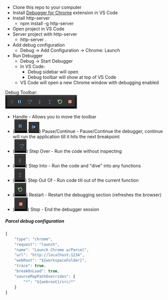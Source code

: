 * Clone this repo to your computer
* Install [Debugger for Chrome](https://marketplace.visualstudio.com/items?itemName=msjsdiag.debugger-for-chrome) extension in VS Code
* Install http-server
    * npm install -g http-server
* Open project in VS Code
* Server project with http-server
    * http-server .
* Add debug configuration
    * Debug -> Add Configuration -> Chrome: Launch
* Run Debugger
    * Debug -> Start Debugger  
    * In VS Code:
        * Debug sidebar will open 
        * Debug toolbar will show at top of VS Code  
    * VS Code will open a new Chrome window with debugging enabled
        
Debug Toolbar:  
![Debug Toolbar](/img/debug-toolbar.png)
* Handle - Allows you to move the toolbar
* (![Pause](/img/debug-toolbar-pause.png)/![Pause](/img/debug-toolbar-continue.png)) Pause/Continue - Pause/Continue the debugger, continue will run the application till it hits the next breakpoint
* (![Step Over](/img/debug-toolbar-stepover.png)) Step Over - Run the code without inspecting
* (![Step Into](/img/debug-toolbar-stepinto.png)) Step Into - Run the code and "dive" into any functions
* (![Step Out Of](/img/debug-toolbar-stepoutof.png)) Step Out Of - Run code till out of the current function
* (![Restart](/img/debug-toolbar-restart.png)) Restart - Restart the debugging section (refreshes the browser)
* (![Stop](/img/debug-toolbar-stop.png)) Stop - End the debugger session

##### Parcel debug configuration
```javascript
{
    "type": "chrome",
    "request": "launch",
    "name": "Launch Chrome w/Parcel",
    "url": "http://localhost:1234",
    "webRoot": "${workspaceFolder}",
    "trace": true,
    "breakOnLoad": true,
    "sourceMapPathOverrides": {
        "*": "${webroot}/src/*"
    }
}
```

